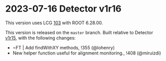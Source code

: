 2023-07-16 Detector v1r16
===

This version uses LCG [103](http://lcginfo.cern.ch/release/103/) with ROOT 6.28.00.

This version is released on the `master` branch.
Built relative to Detector [v1r15](/../../tags/v1r15), with the following changes:

- ~FT | Add findWithXY methods, !355 (@lohenry)
- New helper function useful for alignment monitoring., !408 (@miruizdi)
